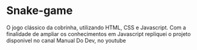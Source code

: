 # Snake-game
O jogo clássico da cobrinha, utilizando HTML, CSS e Javascript. Com a finalidade de ampliar os conhecimentos em Javascript
repliquei o projeto disponivel no canal Manual Do Dev, no youtube
